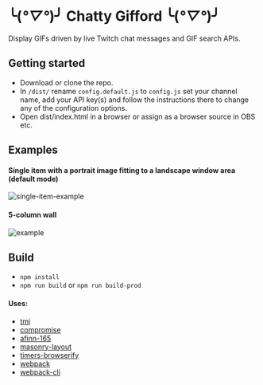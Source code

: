 # ╰(*°▽°*)╯ Chatty Gifford ╰(*°▽°*)╯

Display GIFs driven by live Twitch chat messages and GIF search APIs.

## Getting started
* Download or clone the repo. 
* In `/dist/` rename `config.default.js` to `config.js` set your channel name, add your API key(s) and follow the instructions there to change any of the configuration options. 
* Open dist/index.html in a browser or assign as a browser source in OBS etc.


## Examples

#### Single item with a portrait image fitting to a landscape window area (default mode)
![single-item-example](https://mikedotalmond.dev/lab/giffingsentimental/singlegif.png)

#### 5-column wall
![example](https://mikedotalmond.dev/lab/giffingsentimental/gifwall.jpg)


## Build
* `npm install`
* `npm run build` or `npm run build-prod`

#### Uses:
* [tmi](https://www.npmjs.com/package/tmi)
* [compromise](https://www.npmjs.com/package/compromise)
* [afinn-165](https://www.npmjs.com/package/afinn-165)
* [masonry-layout](https://www.npmjs.com/package/masonry-layout)
* [timers-browserify](https://www.npmjs.com/package/timers-browserify)
* [webpack](https://www.npmjs.com/package/webpack)
* [webpack-cli](https://www.npmjs.com/package/webpack-cli)
